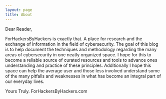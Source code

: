 ```yaml
---
layout: page
title: About
---
```

Dear Reader,

ForHackersByHackers is exactly that. A place for research and the exchange of information in the field of cybersecurity. The goal of this blog is to help document the techniques and methodology regarding the many areas of cybersecurity in one neatly organized space. I hope for this to become a reliable source of curated resources and tools to advance ones understanding and practice of these principles. Additionally I hope this space can help the average user and those less involved understand some of the many pitfalls and weaknesses in what has become an integral part of our everyday lives.  

Yours Truly.
ForHackersByHackers.com
